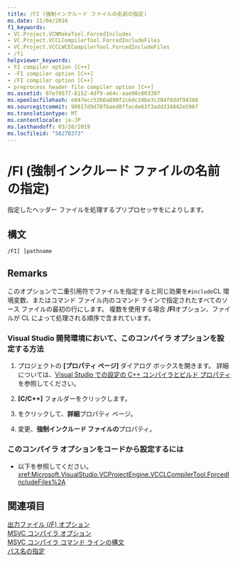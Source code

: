 ```yaml
---
title: /FI (強制インクルード ファイルの名前の指定)
ms.date: 11/04/2016
f1_keywords:
- VC.Project.VCNMakeTool.ForcedIncludes
- VC.Project.VCCLCompilerTool.ForcedIncludeFiles
- VC.Project.VCCLWCECompilerTool.ForcedIncludeFiles
- /fi
helpviewer_keywords:
- FI compiler option [C++]
- -FI compiler option [C++]
- /FI compiler option [C++]
- preprocess header file compiler option [C++]
ms.assetid: 07e79577-8152-4df9-a64c-aae08c603397
ms.openlocfilehash: e047ecc5266a898f2c6dc24be3c204f8ddf94386
ms.sourcegitcommit: 90817d9d78fbaed8ffacde63f3add334842e596f
ms.translationtype: MT
ms.contentlocale: ja-JP
ms.lasthandoff: 03/20/2019
ms.locfileid: "58278373"
---
```

# <a name="fi-name-forced-include-file"></a>/FI (強制インクルード ファイルの名前の指定)

指定したヘッダー ファイルを処理するプリプロセッサをによりします。

## <a name="syntax"></a>構文

```
/FI[ ]pathname
```

## <a name="remarks"></a>Remarks

このオプションで二重引用符でファイルを指定すると同じ効果を`#include`CL 環境変数、またはコマンド ファイル内のコマンド ラインで指定されたすべてのソース ファイルの最初の行にします。 複数を使用する場合 **/FI**オプション、ファイルが CL によって処理される順序で含まれています。

### <a name="to-set-this-compiler-option-in-the-visual-studio-development-environment"></a>Visual Studio 開発環境において、このコンパイラ オプションを設定する方法

1. プロジェクトの **[プロパティ ページ]** ダイアログ ボックスを開きます。 詳細については、[Visual Studio での設定の C++ コンパイラとビルド プロパティ](../working-with-project-properties.md)を参照してください。

1. **[C/C++]** フォルダーをクリックします。

1. をクリックして、**詳細**プロパティ ページ。

1. 変更、**強制インクルード ファイルの**プロパティ。

### <a name="to-set-this-compiler-option-programmatically"></a>このコンパイラ オプションをコードから設定するには

- 以下を参照してください。<xref:Microsoft.VisualStudio.VCProjectEngine.VCCLCompilerTool.ForcedIncludeFiles%2A>

## <a name="see-also"></a>関連項目

[出力ファイル (/F) オプション](output-file-f-options.md)<br/>
[MSVC コンパイラ オプション](compiler-options.md)<br/>
[MSVC コンパイラ コマンド ラインの構文](compiler-command-line-syntax.md)<br/>
[パス名の指定](specifying-the-pathname.md)
